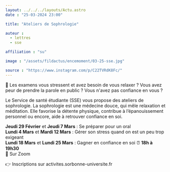 ```yaml
---
layout: ../../../layouts/Actu.astro
date : "25-03-2024 23:00"

title: "Ateliers de Sophrologie"

auteur :
  - lettres
  - sse

affiliation : "su"

image : "/assets/fildactus/encemoment/03-25-sse.jpg"

source : "https://www.instagram.com/p/C22TVRdK8Fc/"
---
```


🧠 Les examens vous stressent et avez besoin de vous relaxer ? Vous avez peur de prendre la parole en public ? Vous n'avez pas confiance en vous ?

Le Service de santé étudiante (SSE) vous propose des ateliers de sophrologie. La sophrologie est une médecine douce, qui mêle relaxation et méditation. Elle favorise la détente physique, contribue à l’épanouissement personnel ou encore, aide à retrouver confiance en soi.

__Jeudi 29 Février__ et __Jeudi 7 Mars__ : Se préparer pour un oral  
__Lundi 4 Mars__ et __Mardi 12 Mars__ : Gérer son stress quand on est un peu trop exigeant  
__Lundi 18 Mars__ et __Lundi 25 Mars__ : Gagner en confiance en soi  ⏰ __18h à 19h30__  
📌 Sur Zoom

👉 Inscriptions sur activites.sorbonne-universite.fr